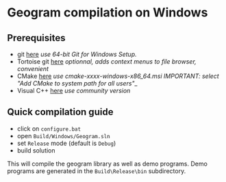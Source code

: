 # Geogram compilation on Windows

Prerequisites
-------------
- git [here](https://git-scm.com/download/win) _use 64-bit Git for Windows Setup._
- Tortoise git [here](https://tortoisegit.org/) _optionnal, adds context menus to file browser, convenient_
- CMake [here](https://cmake.org/download/) _use cmake-xxxx-windows-x86_64.msi  IMPORTANT: select "Add CMake to system path for all users"__
- Visual C++ [here](https://visualstudio.microsoft.com/) _use community version_

Quick compilation guide
-----------------------
- click on `configure.bat`
- open `Build/Windows/Geogram.sln`
- set `Release` mode (default is `Debug`)
- build solution

This will compile the geogram library as well as demo programs. Demo
programs are generated in the `Build\Release\bin` subdirectory.

